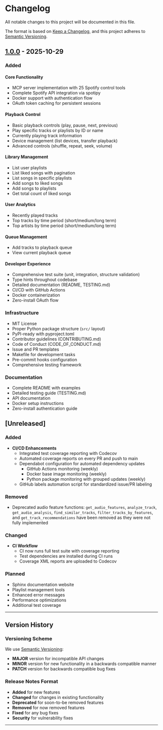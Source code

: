 # Changelog

All notable changes to this project will be documented in this file.

The format is based on [Keep a Changelog](https://keepachangelog.com/en/1.0.0/),
and this project adheres to [Semantic Versioning](https://semver.org/spec/v2.0.0.html).

## [1.0.0] - 2025-10-29

### Added

#### Core Functionality

- MCP server implementation with 25 Spotify control tools
- Complete Spotify API integration via spotipy
- Docker support with authentication flow
- OAuth token caching for persistent sessions

#### Playback Control

- Basic playback controls (play, pause, next, previous)
- Play specific tracks or playlists by ID or name
- Currently playing track information
- Device management (list devices, transfer playback)
- Advanced controls (shuffle, repeat, seek, volume)

#### Library Management

- List user playlists
- List liked songs with pagination
- List songs in specific playlists
- Add songs to liked songs
- Add songs to playlists
- Get total count of liked songs

#### User Analytics

- Recently played tracks
- Top tracks by time period (short/medium/long term)
- Top artists by time period (short/medium/long term)

#### Queue Management

- Add tracks to playback queue
- View current playback queue

#### Developer Experience

- Comprehensive test suite (unit, integration, structure validation)
- Type hints throughout codebase
- Detailed documentation (README, TESTING.md)
- CI/CD with GitHub Actions
- Docker containerization
- Zero-install OAuth flow

### Infrastructure

- MIT License
- Proper Python package structure (`src/` layout)
- PyPI-ready with pyproject.toml
- Contributor guidelines (CONTRIBUTING.md)
- Code of Conduct (CODE_OF_CONDUCT.md)
- Issue and PR templates
- Makefile for development tasks
- Pre-commit hooks configuration
- Comprehensive testing framework

### Documentation

- Complete README with examples
- Detailed testing guide (TESTING.md)
- API documentation
- Docker setup instructions
- Zero-install authentication guide

## [Unreleased]

### Added

- **CI/CD Enhancements**
  - Integrated test coverage reporting with Codecov
  - Automated coverage reports on every PR and push to main
  - Dependabot configuration for automated dependency updates
    - GitHub Actions monitoring (weekly)
    - Docker base image monitoring (weekly)
    - Python package monitoring with grouped updates (weekly)
  - GitHub labels automation script for standardized issue/PR labeling

### Removed

- Deprecated audio feature functions: `get_audio_features`, `analyze_track`, `get_audio_analysis`, `find_similar_tracks`, `filter_tracks_by_features`, and `get_track_recommendations` have been removed as they were not fully implemented

### Changed

- **CI Workflow**
  - CI now runs full test suite with coverage reporting
  - Test dependencies are installed during CI runs
  - Coverage XML reports are uploaded to Codecov

### Planned

- Sphinx documentation website
- Playlist management tools
- Enhanced error messages
- Performance optimizations
- Additional test coverage

---
## Version History

### Versioning Scheme

We use [Semantic Versioning](https://semver.org/):

- **MAJOR** version for incompatible API changes
- **MINOR** version for new functionality in a backwards compatible manner
- **PATCH** version for backwards compatible bug fixes

### Release Notes Format

- **Added** for new features
- **Changed** for changes in existing functionality
- **Deprecated** for soon-to-be removed features
- **Removed** for now removed features
- **Fixed** for any bug fixes
- **Security** for vulnerability fixes

---
[1.0.0]: https://github.com/yourusername/spotify-mcp/releases/tag/v1.0.0
